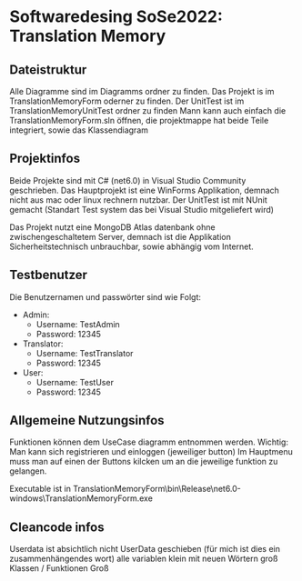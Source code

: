 # Softwaredesing SoSe2022: Translation Memory

## Dateistruktur

Alle Diagramme sind im Diagramms ordner zu finden.
Das Projekt is im TranslationMemoryForm oderner zu finden.
Der UnitTest ist im TranslationMemoryUnitTest ordner zu finden
Mann kann auch einfach die TranslationMemoryForm.sln öffnen, die projektmappe hat beide Teile integriert, sowie das Klassendiagram

## Projektinfos

Beide Projekte sind mit C# (net6.0) in Visual Studio Community geschrieben.
Das Hauptprojekt ist eine WinForms Applikation, demnach nicht aus mac oder linux rechnern nutzbar.
Der UnitTest ist mit NUnit gemacht (Standart Test system das bei Visual Studio mitgeliefert wird)

Das Projekt nutzt eine MongoDB Atlas datenbank ohne zwischengeschaltetem Server, 
demnach ist die Applikation Sicherheitstechnisch unbrauchbar, sowie abhängig vom Internet.

## Testbenutzer

Die Benutzernamen und passwörter sind wie Folgt:

 - Admin: 
	 - Username: TestAdmin 
	 - Password: 12345
 - Translator:
	 - Username: TestTranslator
	 - Password: 12345
 - User: 
	 - Username: TestUser 
	 - Password: 12345


##  Allgemeine Nutzungsinfos

Funktionen können dem UseCase diagramm entnommen werden.
Wichtig: Man kann sich registrieren und einloggen (jeweiliger button)
Im Hauptmenu muss man auf einen der Buttons kilcken um an die jeweilige funktion zu gelangen.

Executable ist in TranslationMemoryForm\bin\Release\net6.0-windows\TranslationMemoryForm.exe
## Cleancode infos

Userdata ist absichtlich nicht UserData geschieben (für mich ist dies ein zusammenhängendes wort)
alle variablen klein mit neuen Wörtern groß
Klassen / Funktionen Groß
